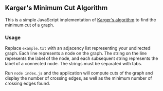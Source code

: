 ## Karger's Minimum Cut Algorithm

This is a simple JavaScript implementation of [Karger's algorithm](https://en.wikipedia.org/wiki/Karger's_algorithm) to find the minimum cut of a graph.

### Usage

Replace `example.txt` with an adjacency list representing your undirected graph. Each line represents a node on the graph. The string on the line represents the label of the node, and each subsequent string represents the label of a connected node. The strings must be separated with tabs.

Run `node index.js` and the application will compute cuts of the graph and display the number of crossing edges, as well as the minimum number of crossing edges found.
